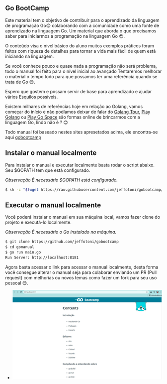 ## Go BootCamp

Este material tem o objetivo de contribuir para o aprendizado da linguagem de programação Go😍 colaborando com a comunidade como uma fonte de aprendizado na linguagem Go. Um material que aborda o que precisamos saber para iniciarmos a programação na linguagem Go 😍.

O conteúdo visa o nível básico do aluno muitos exemplos práticos foram feitos com riqueza de detalhes para tornar a vida mais fácil de quem está iniciando na linguagem.

Se você conhece pouco e quase nada a programação não será problema, todo o manual foi feito para o nível inicial ao avançado Tentaremos melhorar o material o tempo todo para que possamos ter uma referência quando se trata de Go 😍.

Espero que gostem e possam servir de base para aprendizado e ajudar vários Esquilos possíveis.

Existem milhares de referências hoje em relação ao Golang, vamos começar do início e não podíamos deixar de falar do [Golang Tour](https://go.dev/tour/welcome/1), [Play Golang](https://go.dev/play) ou [Play Go Space](https://goplay.space/) são formas online de brincarmos com a linguagem Go, lindo não é ? 😊

Todo manual foi baseado nestes sites apresetados acima, ele encontra-se aqui [gobootcamp](https://gobootcamp.jeffotoni.com/)


## Instalar o manual localmente

Para instalar o manual e executar localmente basta rodar o script abaixo. Seu $GOPATH tem que está configurado.

_Observação_ 
_É necessário $GOPATH está configurado._

```bash
$ sh -c "$(wget https://raw.githubusercontent.com/jeffotoni/gobootcamp/main/install/v1/install.sh -O -)"
```

## Executar o manual localmente

Você poderá instalar o manual em sua máquina local, vamos fazer clone do projeto e executá-lo localmente. 

_Observação_ 
_É necessário o Go instalado na máquina._

```bash
$ git clone https://github.com/jeffotoni/gobootcamp
$ cd gomanual
$ go run main.go
Run Server: http://localhost:8181
```
Agora basta acessar o link para acessar o manual localmente, desta forma você consegue alterar o manual seja para colaborar enviando um PR (Pull request) com melhorias ou novos temas como fazer um fork para seu uso pessoal 😊.

- ![gobootcamp](img/gobootcamp1.jpg?raw=true "gobootcamp")

